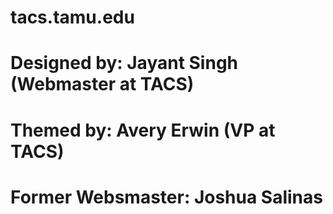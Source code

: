 # tacs.tamu.edu
# Designed by: Jayant Singh (Webmaster at TACS)
# Themed by: Avery Erwin (VP at TACS)

# Former Websmaster: Joshua Salinas
